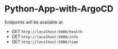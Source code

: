 # Python-App-with-ArgoCD

Endpoints will be available at:
- GET `http://localhost:5000/health`
- GET `http://localhost:5000/info`
- GET `http://localhost:5000/time`